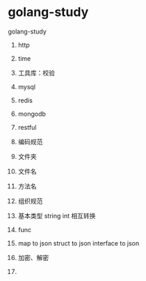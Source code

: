 # golang-study
golang-study

1. http
2. time
3. 工具库：校验
4. mysql
5. redis
6. mongodb
7. restful
8. 编码规范
1. 文件夹
2. 文件名
3. 方法名
4. 组织规范


1. 基本类型 string int 相互转换
2. func
3. map to json struct to json  interface to json
4. 加密、解密
5. 
